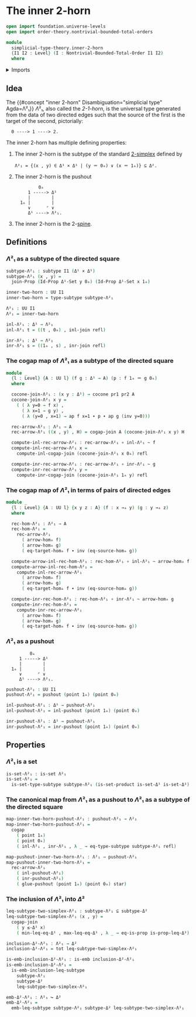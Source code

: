# The inner 2-horn

```agda
open import foundation.universe-levels
open import order-theory.nontrivial-bounded-total-orders

module
  simplicial-type-theory.inner-2-horn
  {I1 I2 : Level} (I : Nontrivial-Bounded-Total-Order I1 I2)
  where
```

<details><summary>Imports</summary>

```agda
open import elementary-number-theory.natural-numbers

open import foundation.action-on-identifications-functions
open import foundation.booleans
open import foundation.cartesian-product-types
open import foundation.conjunction
open import foundation.dependent-pair-types
open import foundation.disjunction
open import foundation.embeddings
open import foundation.empty-types
open import foundation.equality-dependent-pair-types
open import foundation.equivalences
open import foundation.function-extensionality
open import foundation.function-types
open import foundation.functoriality-dependent-pair-types
open import foundation.homotopies
open import foundation.identity-types
open import foundation.propositions
open import foundation.retractions
open import foundation.sets
open import foundation.subtypes
open import foundation.type-arithmetic-dependent-pair-types
open import foundation.unit-type
open import foundation.universe-levels

open import simplicial-type-theory.2-simplices I
open import simplicial-type-theory.arrows I
open import simplicial-type-theory.directed-edges I
open import simplicial-type-theory.directed-interval I
open import simplicial-type-theory.inequality-directed-interval I
open import simplicial-type-theory.standard-simplices I
open import simplicial-type-theory.standard-spines I

open import synthetic-homotopy-theory.cocones-under-spans
open import synthetic-homotopy-theory.joins-of-types
open import synthetic-homotopy-theory.pushouts
```

</details>

## Idea

The {{#concept "inner 2-horn" Disambiguation="simplicial type" Agda=Λ²₁}} $Λ²₁$,
also called the _2-1-horn_, is the universal type generated from the data of two
directed edges such that the source of the first is the target of the second,
pictorially:

```text
  0 ----> 1 ----> 2.
```

The inner 2-horn has multiple defining properties:

1. The inner 2-horn is the subtype of the standard
   [2-simplex](simplicial-type-theory.2-simplices.md) defined by

   ```text
   Λ²₁ = {(x , y) ∈ Δ¹ × Δ¹ | (y ＝ 0▵) ∨ (x ＝ 1▵)} ⊆ Δ².
   ```

2. The inner 2-horn is the pushout

   ```text
            0▵
        1 -----> Δ¹
        |        |
     1▵ |        |
        ∨      ⌜ ∨
        Δ¹ ----> Λ²₁.
   ```

3. The inner 2-horn is the 2-[spine](simplicial-type-theory.standard-spines.md).

## Definitions

### $Λ²₁$ as a subtype of the directed square

```agda
subtype-Λ²₁ : subtype I1 (Δ¹ × Δ¹)
subtype-Λ²₁ (x , y) =
  join-Prop (Id-Prop Δ¹-Set y 0▵) (Id-Prop Δ¹-Set x 1▵)

inner-two-horn : UU I1
inner-two-horn = type-subtype subtype-Λ²₁

Λ²₁ : UU I1
Λ²₁ = inner-two-horn

inl-Λ²₁ : Δ¹ → Λ²₁
inl-Λ²₁ t = ((t , 0▵) , inl-join refl)

inr-Λ²₁ : Δ¹ → Λ²₁
inr-Λ²₁ s = ((1▵ , s) , inr-join refl)
```

### The cogap map of $Λ²₁$ as a subtype of the directed square

```agda
module _
  {l : Level} {A : UU l} (f g : Δ¹ → A) (p : f 1▵ ＝ g 0▵)
  where

  cocone-join-Λ²₁ : (x y : Δ¹) → cocone pr1 pr2 A
  cocone-join-Λ²₁ x y =
    ( ( λ y=0 → f x) ,
      ( λ x=1 → g y) ,
      ( λ (y=0 , x=1) → ap f x=1 ∙ p ∙ ap g (inv y=0)))

  rec-arrow-Λ²₁ : Λ²₁ → A
  rec-arrow-Λ²₁ ((x , y) , H) = cogap-join A (cocone-join-Λ²₁ x y) H

  compute-inl-rec-arrow-Λ²₁ : rec-arrow-Λ²₁ ∘ inl-Λ²₁ ~ f
  compute-inl-rec-arrow-Λ²₁ x =
    compute-inl-cogap-join (cocone-join-Λ²₁ x 0▵) refl

  compute-inr-rec-arrow-Λ²₁ : rec-arrow-Λ²₁ ∘ inr-Λ²₁ ~ g
  compute-inr-rec-arrow-Λ²₁ y =
    compute-inr-cogap-join (cocone-join-Λ²₁ 1▵ y) refl
```

### The cogap map of $Λ²₁$ in terms of pairs of directed edges

```agda
module _
  {l : Level} {A : UU l} {x y z : A} (f : x →▵ y) (g : y →▵ z)
  where

  rec-hom-Λ²₁ : Λ²₁ → A
  rec-hom-Λ²₁ =
    rec-arrow-Λ²₁
      ( arrow-hom▵ f)
      ( arrow-hom▵ g)
      ( eq-target-hom▵ f ∙ inv (eq-source-hom▵ g))

  compute-arrow-inl-rec-hom-Λ²₁ : rec-hom-Λ²₁ ∘ inl-Λ²₁ ~ arrow-hom▵ f
  compute-arrow-inl-rec-hom-Λ²₁ =
    compute-inl-rec-arrow-Λ²₁
      ( arrow-hom▵ f)
      ( arrow-hom▵ g)
      ( eq-target-hom▵ f ∙ inv (eq-source-hom▵ g))

  compute-inr-rec-hom-Λ²₁ : rec-hom-Λ²₁ ∘ inr-Λ²₁ ~ arrow-hom▵ g
  compute-inr-rec-hom-Λ²₁ =
    compute-inr-rec-arrow-Λ²₁
      ( arrow-hom▵ f)
      ( arrow-hom▵ g)
      ( eq-target-hom▵ f ∙ inv (eq-source-hom▵ g))
```

### $Λ²₁$ as a pushout

```text
         0▵
     1 -----> Δ¹
     |        |
  1▵ |        |
     ∨      ⌜ ∨
     Δ¹ ----> Λ²₁.
```

```agda
pushout-Λ²₁ : UU I1
pushout-Λ²₁ = pushout (point 1▵) (point 0▵)

inl-pushout-Λ²₁ : Δ¹ → pushout-Λ²₁
inl-pushout-Λ²₁ = inl-pushout (point 1▵) (point 0▵)

inr-pushout-Λ²₁ : Δ¹ → pushout-Λ²₁
inr-pushout-Λ²₁ = inr-pushout (point 1▵) (point 0▵)
```

## Properties

### $Λ²₁$ is a set

```agda
is-set-Λ²₁ : is-set Λ²₁
is-set-Λ²₁ =
  is-set-type-subtype subtype-Λ²₁ (is-set-product is-set-Δ¹ is-set-Δ¹)
```

### The canonical map from $Λ²₁$ as a pushout to $Λ²₁$ as a subtype of the directed square

```agda
map-inner-two-horn-pushout-Λ²₁ : pushout-Λ²₁ → Λ²₁
map-inner-two-horn-pushout-Λ²₁ =
  cogap
    ( point 1▵)
    ( point 0▵)
    ( inl-Λ²₁ , inr-Λ²₁ , λ _ → eq-type-subtype subtype-Λ²₁ refl)

map-pushout-inner-two-horn-Λ²₁ : Λ²₁ → pushout-Λ²₁
map-pushout-inner-two-horn-Λ²₁ =
  rec-arrow-Λ²₁
    ( inl-pushout-Λ²₁)
    ( inr-pushout-Λ²₁)
    ( glue-pushout (point 1▵) (point 0▵) star)
```

### The inclusion of $Λ²₁$ into $Δ²$

```agda
leq-subtype-two-simplex-Λ²₁ : subtype-Λ²₁ ⊆ subtype-Δ²
leq-subtype-two-simplex-Λ²₁ (x , y) =
  cogap-join
    ( y ≤-Δ¹ x)
    ( min-leq-eq-Δ¹ , max-leq-eq-Δ¹ , λ _ → eq-is-prop is-prop-leq-Δ¹)

inclusion-Δ²-Λ²₁ : Λ²₁ → Δ²
inclusion-Δ²-Λ²₁ = tot leq-subtype-two-simplex-Λ²₁

is-emb-inclusion-Δ²-Λ²₁ : is-emb inclusion-Δ²-Λ²₁
is-emb-inclusion-Δ²-Λ²₁ =
  is-emb-inclusion-leq-subtype
    subtype-Λ²₁
    subtype-Δ²
    leq-subtype-two-simplex-Λ²₁

emb-Δ²-Λ²₁ : Λ²₁ ↪ Δ²
emb-Δ²-Λ²₁ =
  emb-leq-subtype subtype-Λ²₁ subtype-Δ² leq-subtype-two-simplex-Λ²₁
```
